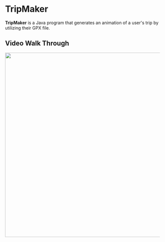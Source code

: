 # TripMaker

**TripMaker** is a Java program that generates an animation of a user's trip by utilizing their GPX file.

## Video Walk Through 

<img src="Kapture 2023-05-16 at 17.53.58.gif" width=600><br>
